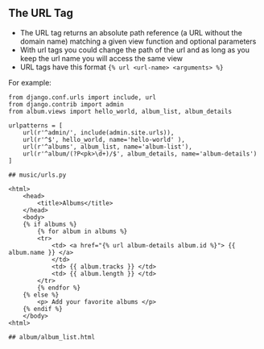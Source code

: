 ## The URL Tag

* The URL tag returns an absolute path reference (a URL without the domain name) matching a given view function and optional parameters
* With url tags you could change the path of the url and as long as you keep the url name you will access the same view
* URL tags have this format `{% url <url-name> <arguments> %}`


For example:
```
from django.conf.urls import include, url
from django.contrib import admin
from album.views import hello_world, album_list, album_details

urlpatterns = [
    url(r'^admin/', include(admin.site.urls)),
    url(r'^$', hello_world, name='hello-world' ),
    url(r'^albums', album_list, name='album-list'),
    url(r'^album/(?P<pk>\d+)/$', album_details, name='album-details')
]

## music/urls.py

<html>
    <head>
        <title>Albums</title>
    </head>
    <body>
    {% if albums %}
        {% for album in albums %}  
        <tr>
            <td> <a href="{% url album-details album.id %}"> {{ album.name }} </a> 
            </td>
            <td> {{ album.tracks }} </td>
            <td> {{ album.length }} </td>
        </tr>
        {% endfor %}
    {% else %}
        <p> Add your favorite albums </p>
    {% endif %}                        
    </body>
<html>

## album/album_list.html    
```


